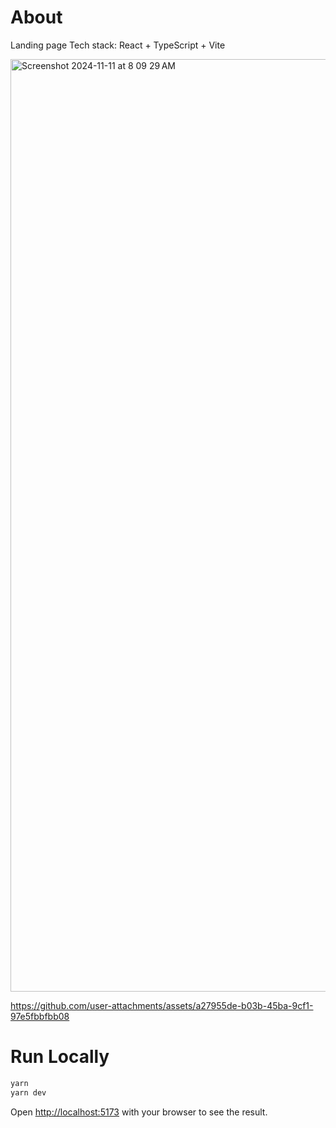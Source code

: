 # About

Landing page
Tech stack: React + TypeScript + Vite

<img width="1492" alt="Screenshot 2024-11-11 at 8 09 29 AM" src="https://github.com/user-attachments/assets/1c8c5a5e-1072-4b84-8fc3-cab65a75c52a">


https://github.com/user-attachments/assets/a27955de-b03b-45ba-9cf1-97e5fbbfbb08

# Run Locally
```bash
yarn
yarn dev
```

Open [http://localhost:5173](http://localhost:5173) with your browser to see the result.
